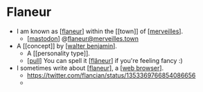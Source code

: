# Flaneur

- I am known as [[flaneur]] within the [[town]] of [[merveilles]].
  - [[mastodon]] @flaneur@merveilles.town
- A [[concept]] by [[walter benjamin]].
  - A [[personality type]].
  - [[pull]] You can spell it [[flâneur]] if you're feeling fancy :)
- I sometimes write about [[flaneur]], a [[web browser]].
  - https://twitter.com/flancian/status/1353369766854086656
  - 



[//begin]: # "Autogenerated link references for markdown compatibility"
[flaneur]: flaneur "Flaneur"
[merveilles]: merveilles "Merveilles"
[mastodon]: mastodon "Mastodon"
[walter benjamin]: walter-benjamin "Walter Benjamin"
[pull]: pull "Pull"
[flâneur]: flâneur "Flâneur"
[web browser]: web-browser "Web Browser"
[//end]: # "Autogenerated link references"